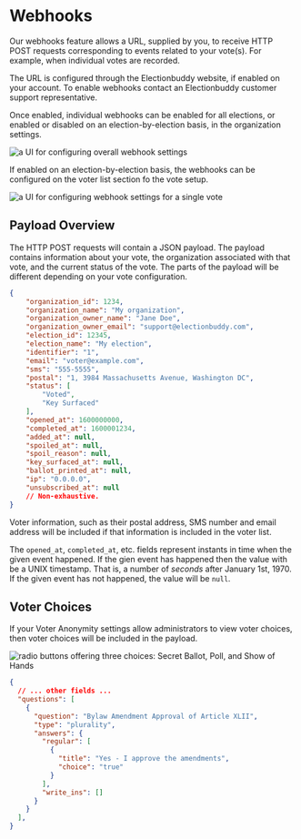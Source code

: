 # Webhooks

Our webhooks feature allows a URL, supplied by you, to receive HTTP POST
requests corresponding to events related to your vote(s). For example, when
individual votes are recorded.

The URL is configured through the Electionbuddy website, if enabled on your
account. To enable webhooks contact an Electionbuddy customer support
representative.

Once enabled, individual webhooks can be enabled for all elections, or enabled or disabled
on an election-by-election basis, in the organization settings.

![a UI for configuring overall webhook settings](webhook-organization-settings.png)

If enabled on an election-by-election basis, the webhooks can be configured on
the voter list section fo the vote setup.

![a UI for configuring webhook settings for a single vote](webhook-vote-settings.png)

## Payload Overview

The HTTP POST requests will contain a JSON payload. The payload contains
information about your vote, the organization associated with that vote,
and the current status of the vote. The parts of the payload will be
different depending on your vote configuration.


```json
{
    "organization_id": 1234,
    "organization_name": "My organization",
    "organization_owner_name": "Jane Doe",
    "organization_owner_email": "support@electionbuddy.com",
    "election_id": 12345,
    "election_name": "My election",
    "identifier": "1",
    "email": "voter@example.com",
    "sms": "555-5555",
    "postal": "1, 3984 Massachusetts Avenue, Washington DC",
    "status": [
        "Voted",
        "Key Surfaced"
    ],
    "opened_at": 1600000000,
    "completed_at": 1600001234,
    "added_at": null,
    "spoiled_at": null,
    "spoil_reason": null,
    "key_surfaced_at": null,
    "ballot_printed_at": null,
    "ip": "0.0.0.0",
    "unsubscribed_at": null
    // Non-exhaustive.
}
```

Voter information, such as their postal address, SMS number and email address
will be included if that information is included in the voter list.

The `opened_at`, `completed_at`, etc. fields represent instants in time when the
given event happened. If the gien event has happened then the value with be a
UNIX timestamp. That is, a number of *seconds* after January 1st, 1970.
If the given event has not happened, the value will be `null`.

## Voter Choices

If your Voter Anonymity settings allow administrators to view voter choices,
then voter choices will be included in the payload.

![radio buttons offering three choices: Secret Ballot, Poll, and Show of Hands](voter-choices.png)

```json
{
  // ... other fields ...
  "questions": [
    {
      "question": "Bylaw Amendment Approval of Article XLII",
      "type": "plurality",
      "answers": {
        "regular": [
          {
            "title": "Yes - I approve the amendments",
            "choice": "true"
          }
        ],
        "write_ins": []
      }
    }
  ],
}
```
